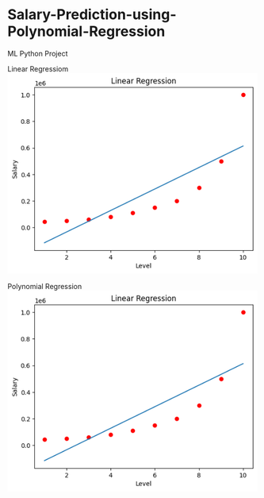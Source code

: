 # Salary-Prediction-using-Polynomial-Regression
ML Python Project

Linear Regressiom
![](https://github.com/developer-venish/Salary-Prediction-using-Polynomial-Regression/blob/main/graph1.png)

Polynomial Regression
![](https://github.com/developer-venish/Salary-Prediction-using-Polynomial-Regression/blob/main/graph1.png)

